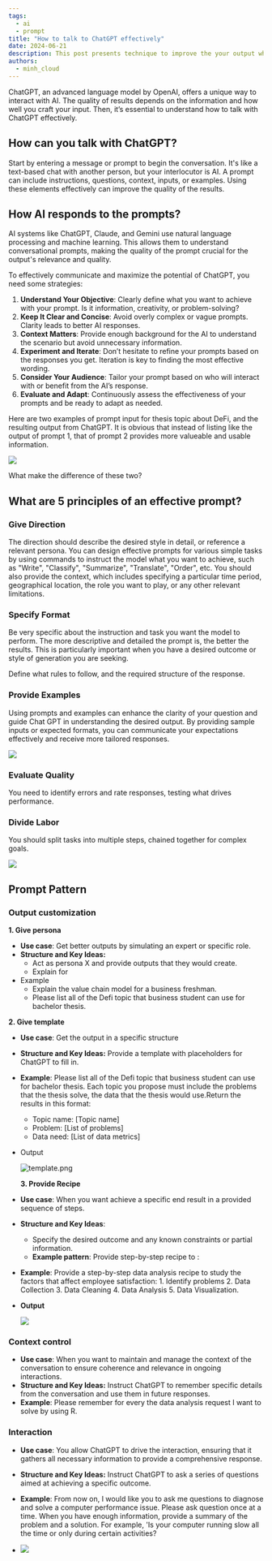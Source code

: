 ```yaml
---
tags: 
  - ai
  - prompt
title: "How to talk to ChatGPT effectively"
date: 2024-06-21
description: This post presents technique to improve the your output when prompting ChatGPT.
authors: 
  - minh_cloud
---
```

ChatGPT, an advanced language model by OpenAI, offers a unique way to interact with AI. The quality of results depends on the information and how well you craft your input. Then, it’s essential to understand how to talk with ChatGPT effectively.  

## How can you talk with ChatGPT?
Start by entering a message or prompt to begin the conversation. It's like a text-based chat with another person, but your interlocutor is AI. A prompt can include instructions, questions, context, inputs, or examples. Using these elements effectively can improve the quality of the results.

## How AI responds to the prompts?
AI systems like ChatGPT, Claude, and Gemini use natural language processing and machine learning. This allows them to understand conversational prompts, making the quality of the prompt crucial for the output's relevance and quality.

To effectively communicate and maximize the potential of ChatGPT, you need some strategies:

1. **Understand Your Objective**: Clearly define what you want to achieve with your prompt. Is it information, creativity, or problem-solving?
2. **Keep It Clear and Concise**: Avoid overly complex or vague prompts. Clarity leads to better AI responses.
3. **Context Matters**: Provide enough background for the AI to understand the scenario but avoid unnecessary information.
4. **Experiment and Iterate**: Don’t hesitate to refine your prompts based on the responses you get. Iteration is key to finding the most effective wording.
5. **Consider Your Audience**: Tailor your prompt based on who will interact with or benefit from the AI’s response.
6. **Evaluate and Adapt**: Continuously assess the effectiveness of your prompts and be ready to adapt as needed.

Here are two examples of prompt input for thesis topic about DeFi, and the resulting output from ChatGPT. It is obvious that instead of listing like the output of prompt 1, that of prompt 2 provides more valueable and usable information. 

![](assets/how-to-talk-to-chatgpt-effectively_compare.webp)

What make the difference of these two?

## What are 5 principles of an effective prompt?
### Give Direction
The direction should describe the desired style in detail, or reference a relevant persona. You can design effective prompts for various simple tasks by using commands to instruct the model what you want to achieve, such as "Write", "Classify", "Summarize", "Translate", "Order", etc. You should also provide the context, which includes specifying a particular time period, geographical location, the role you want to play, or any other relevant limitations. 

### Specify Format
Be very specific about the instruction and task you want the model to perform. The more descriptive and detailed the prompt is, the better the results. This is particularly important when you have a desired outcome or style of generation you are seeking.

Define what rules to follow, and the required structure of the response.

### Provide Examples
Using prompts and examples can enhance the clarity of your question and guide Chat GPT in understanding the desired output. By providing sample inputs or expected formats, you can communicate your expectations effectively and receive more tailored responses.

![](assets/how-to-talk-to-chatgpt-effectively_prompt-1.webp)

### Evaluate Quality
You need to identify errors and rate responses, testing what drives performance.

### Divide Labor
You should split tasks into multiple steps, chained together for complex goals.

![](assets/how-to-talk-to-chatgpt-effectively_clean-shot-2024-06-11-at-17-07-19-2x.webp)

## Prompt Pattern
### Output customization
**1. Give persona**
- **Use case**: Get better outputs by simulating an expert or specific role.
- **Structure and Key Ideas:**
    - Act as persona X and provide outputs that they would create.
    - Explain <term> for <personaX>
- Example
    - Explain the value chain model for a business freshman.
    - Please list all of the Defi topic that business student can use for bachelor thesis.

**2. Give template**
- **Use case**: Get the output in a specific structure
- **Structure and Key Ideas:** Provide a template with placeholders for ChatGPT to fill in.
- **Example**: Please list all of the Defi topic that business student can use for bachelor thesis. Each topic you propose must include the problems that the thesis solve, the data that the thesis would use.Return the results in this format:
    - Topic name: [Topic name]
    - Problem: [List of problems]
    - Data need: [List of data metrics]
- Output
    
    ![template.png](assets/how-to-talk-to-chatgpt-effectively_template.webp)

  **3. Provide Recipe**
- **Use case**: When you want achieve a specific end result in a provided sequence of steps.
- **Structure and Key Ideas**:
    - Specify the desired outcome and any known constraints or partial information.
    - **Example pattern**: Provide step-by-step recipe to <do something>: <list your self-defined sequence of steps>
- **Example**:  Provide a step-by-step data analysis recipe to study the factors that affect employee satisfaction: 1. Identify problems 2. Data Collection 3. Data Cleaning 4. Data Analysis 5. Data Visualization.
- **Output**
    
    ![](assets/how-to-talk-to-chatgpt-effectively_recepie.webp)

### Context control
- **Use case**: When you want to maintain and manage the context of the conversation to ensure coherence and relevance in ongoing interactions.
- **Structure and Key Ideas:** Instruct ChatGPT to remember specific details from the conversation and use them in future responses.
- **Example**: Please remember for every the data analysis request I want to solve by using R.

### Interaction
- **Use case**: You allow  ChatGPT to drive the interaction, ensuring that it gathers all necessary information to provide a comprehensive response.
- **Structure and Key Ideas:** Instruct ChatGPT to ask a series of questions aimed at achieving a specific outcome.
- **Example**: From now on, I would like you to ask me questions to diagnose and solve a computer performance issue. Please ask question once at a time. When you have enough information, provide a summary of the problem and a solution. For example, 'Is your computer running slow all the time or only during certain activities?

- ![](assets/how-to-talk-to-chatgpt-effectively_clean-shot-2024-06-21-at-14-02-56-2x.webp)
